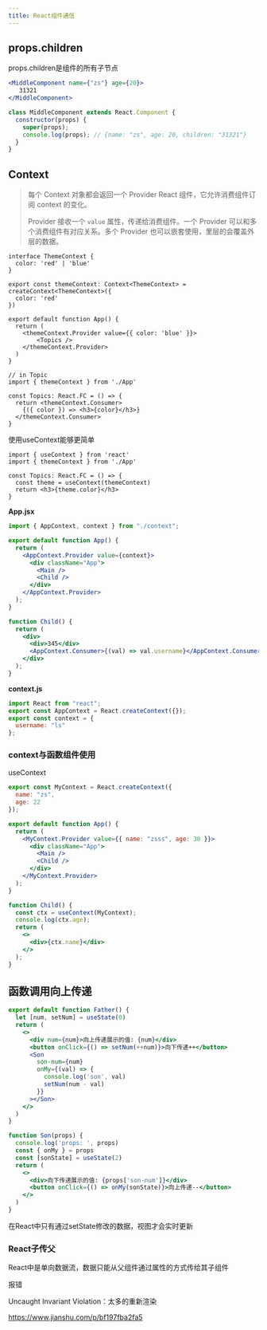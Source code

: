 ```yaml
---
title: React组件通信
---
```




## props.children

props.children是组件的所有子节点

```jsx
<MiddleComponent name={"zs"} age={20}>
   31321
</MiddleComponent>

class MiddleComponent extends React.Component {
  constructor(props) {
    super(props);
    console.log(props); // {name: "zs", age: 20, children: "31321"}
  }
}
```



## Context

> 每个 Context 对象都会返回一个 Provider React 组件，它允许消费组件订阅 context 的变化。
>
> Provider 接收一个 `value` 属性，传递给消费组件。一个 Provider 可以和多个消费组件有对应关系。多个 Provider 也可以嵌套使用，里层的会覆盖外层的数据。

```tsx
interface ThemeContext {
  color: 'red' | 'blue'
}

export const themeContext: Context<ThemeContext> = createContext<ThemeContext>({
  color: 'red'
})

export default function App() {
  return (
  	<themeContext.Provider value={{ color: 'blue' }}>
        <Topics />
    </themeContext.Provider>
  )
}

// in Topic
import { themeContext } from './App'

const Topics: React.FC = () => {
  return <themeContext.Consumer>
    {({ color }) => <h3>{color}</h3>}
  </themeContext.Consumer>
}
```

使用useContext能够更简单

```tsx
import { useContext } from 'react'
import { themeContext } from './App'

const Topics: React.FC = () => {
  const theme = useContext(themeContext)
  return <h3>{theme.color}</h3>
}
```



**App.jsx**

```jsx
import { AppContext, context } from "./context";

export default function App() {
  return (
    <AppContext.Provider value={context}>
      <div className="App">
        <Main />
        <Child />
      </div>
    </AppContext.Provider>
  );
}

function Child() {
  return (
    <div>
      <div>345</div>
      <AppContext.Consumer>{(val) => val.username}</AppContext.Consumer>
    </div>
  );
}
```

**context.js**

```js
import React from "react";
export const AppContext = React.createContext({});
export const context = {
  username: "ls"
};
```



### context与函数组件使用

useContext

```jsx
export const MyContext = React.createContext({
  name: "zs",
  age: 22
});

export default function App() {
  return (
    <MyContext.Provider value={{ name: "zsss", age: 30 }}>
      <div className="App">
        <Main />
        <Child />
      </div>
    </MyContext.Provider>
  );
}

function Child() {
  const ctx = useContext(MyContext);
  console.log(ctx.age);
  return (
    <>
      <div>{ctx.name}</div>
    </>
  );
}
```





## 函数调用向上传递

```jsx
export default function Father() {
  let [num, setNum] = useState(0)
  return (
    <>
      <div num={num}>向上传递展示的值: {num}</div>
      <button onClick={() => setNum(++num)}>向下传递++</button>
      <Son
        son-num={num}
        onMy={(val) => {
          console.log('son', val)
          setNum(num - val)
        }}
      ></Son>
    </>
  )
}

function Son(props) {
  console.log('props: ', props)
  const { onMy } = props
  const [sonState] = useState(2)
  return (
    <>
      <div>向下传递展示的值: {props['son-num']}</div>
      <button onClick={() => onMy(sonState)}>向上传递--</button>
    </>
  )
}
```

在React中只有通过setState修改的数据，视图才会实时更新



### React子传父

React中是单向数据流，数据只能从父组件通过属性的方式传给其子组件



报错

Uncaught Invariant Violation：太多的重新渲染

https://www.jianshu.com/p/bf197fba2fa5
